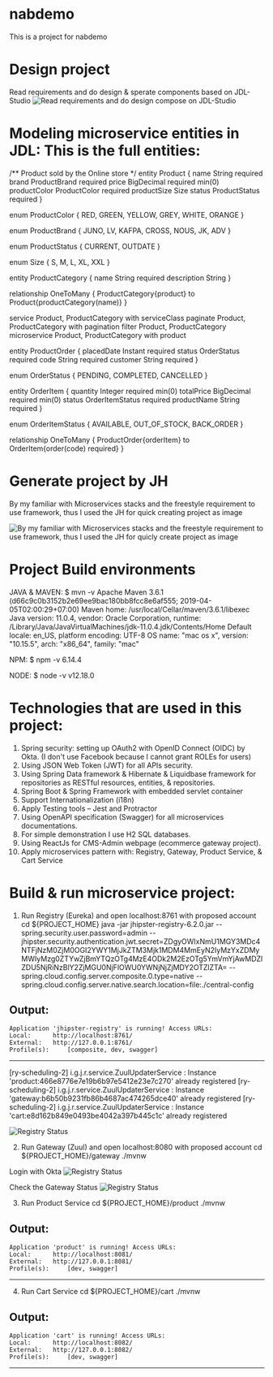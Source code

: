 # nabdemo

This is a project for nabdemo

# Design project

Read requirements and do design & sperate components based on JDL-Studio
![Read requirements and do design compose on JDL-Studio](https://github.com/dqvn/nabdemo/blob/master/imgs/ERD_final.png)

# Modeling microservice entities in JDL: This is the full entities:

/** Product sold by the Online store */
entity Product {
    name String required
    brand ProductBrand required
    price BigDecimal required min(0)
    productColor ProductColor required
    productSize Size
    status ProductStatus required
}

enum ProductColor {
    RED, GREEN, YELLOW, GREY, WHITE, ORANGE
}

enum ProductBrand {
    JUNO, LV, KAFPA, CROSS, NOUS, JK, ADV
}

enum ProductStatus {
    CURRENT, OUTDATE
}

enum Size {
    S, M, L, XL, XXL
}

entity ProductCategory {
    name String required
    description String
}

relationship OneToMany {
   ProductCategory{product} to Product{productCategory(name)}
}

service Product, ProductCategory with serviceClass
paginate Product, ProductCategory with pagination
filter Product, ProductCategory
microservice Product, ProductCategory with product

entity ProductOrder {
    placedDate Instant required
    status OrderStatus required
    code String required
    customer String required
}

enum OrderStatus {
    PENDING, COMPLETED, CANCELLED
}

entity OrderItem {
    quantity Integer required min(0)
    totalPrice BigDecimal required min(0)
    status OrderItemStatus required
    productName String required
}

enum OrderItemStatus {
    AVAILABLE, OUT_OF_STOCK, BACK_ORDER
}

relationship OneToMany {
   ProductOrder{orderItem} to OrderItem{order(code) required}
}

# Generate project by JH

By my familiar with Microservices stacks and the freestyle requirement to use framework, thus I used the JH for quick creating project as image

![By my familiar with Microservices stacks and the freestyle requirement to use framework, thus I used the JH for quicly create project as image](https://github.com/dqvn/nabdemo/blob/master/imgs/JH-Project-structure.png)

# Project Build environments

JAVA & MAVEN:
$ mvn -v
Apache Maven 3.6.1 (d66c9c0b3152b2e69ee9bac180bb8fcc8e6af555; 2019-04-05T02:00:29+07:00)
Maven home: /usr/local/Cellar/maven/3.6.1/libexec
Java version: 11.0.4, vendor: Oracle Corporation, runtime: /Library/Java/JavaVirtualMachines/jdk-11.0.4.jdk/Contents/Home
Default locale: en_US, platform encoding: UTF-8
OS name: "mac os x", version: "10.15.5", arch: "x86_64", family: "mac"

NPM:
$ npm -v
6.14.4

NODE:
$ node -v
v12.18.0

# Technologies that are used in this project:

1. Spring security: setting up OAuth2 with OpenID Connect (OIDC) by Okta. (I don't use Facebook because I cannot grant ROLEs for users)
2. Using JSON Web Token (JWT) for all APIs security.
3. Using Spring Data framework & Hibernate & Liquidbase framework for repositories as RESTful resources, entities, & repositories. 
4. Spring Boot & Spring Framework with embedded servlet container
5. Support Internationalization (i18n)
6. Apply Testing tools – Jest and Protractor
7. Using OpenAPI specification (Swagger) for all microservices documentations.
8. For simple demonstration I use H2 SQL databases.
9. Using ReactJs for CMS-Admin webpage (ecommerce gateway project).
10. Apply microservices pattern with: Registry, Gateway, Product Service, & Cart Service

# Build & run microservice project:

1. Run Registry (Eureka) and open localhost:8761 with proposed account
cd ${PROJECT_HOME}
java -jar jhipster-registry-6.2.0.jar --spring.security.user.password=admin --jhipster.security.authentication.jwt.secret=ZDgyOWIxNmU1MGY3MDc4NTFjNzM0ZjM0OGI2YWY1MjJkZTM3Mjk1MDM4MmEyN2IyMzYxZDMyMWIyMzg0ZTYwZjBmYTQzOTg4MzE4ODk2M2EzOTg5YmVmYjAwMDZlZDU5NjRiNzBlY2ZjMGU0NjFlOWU0YWNjNjZjMDY2OTZlZTA= --spring.cloud.config.server.composite.0.type=native --spring.cloud.config.server.native.search.location=file:./central-config

Output:
----------------------------------------------------------
	Application 'jhipster-registry' is running! Access URLs:
	Local: 		http://localhost:8761/
	External: 	http://127.0.0.1:8761/
	Profile(s): 	[composite, dev, swagger]
----------------------------------------------------------

[ry-scheduling-2] i.g.j.r.service.ZuulUpdaterService       : Instance 'product:466e8776e7e19b6b97e5412e23e7c270' already registered
[ry-scheduling-2] i.g.j.r.service.ZuulUpdaterService       : Instance 'gateway:b6b50b9231fb86b4687ac474265dce40' already registered
[ry-scheduling-2] i.g.j.r.service.ZuulUpdaterService       : Instance 'cart:e8d162b849e0493be4042a397b445c1c' already registered

![Registry Status](https://github.com/dqvn/nabdemo/blob/master/imgs/Registry-status.png)

2. Run Gateway (Zuul) and open localhost:8080 with proposed account
cd ${PROJECT_HOME}/gateway
./mvnw

Login with Okta
![Registry Status](https://github.com/dqvn/nabdemo/blob/master/imgs/Gateway-CMS-login.png)

Check the Gateway Status
![Registry Status](https://github.com/dqvn/nabdemo/blob/master/imgs/Gateway-status.png)

3. Run Product Service
cd ${PROJECT_HOME}/product
./mvnw

Output:
----------------------------------------------------------
	Application 'product' is running! Access URLs:
	Local: 		http://localhost:8081/
	External: 	http://127.0.0.1:8081/
	Profile(s): 	[dev, swagger]
----------------------------------------------------------

4. Run Cart Service
cd ${PROJECT_HOME}/cart
./mvnw

Output:
----------------------------------------------------------
	Application 'cart' is running! Access URLs:
	Local: 		http://localhost:8082/
	External: 	http://127.0.0.1:8082/
	Profile(s): 	[dev, swagger]
----------------------------------------------------------
